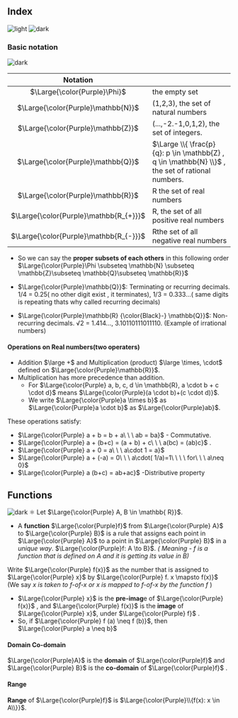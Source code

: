 ## Index
![light](https://user-images.githubusercontent.com/12748752/132402912-1a2a215e-de2f-4536-b28e-e75197136af9.png)
![dark](https://user-images.githubusercontent.com/12748752/132402918-976c6cc7-cc94-4267-9513-b3937504eb63.png)

### Basic notation
![dark](https://user-images.githubusercontent.com/12748752/132402918-976c6cc7-cc94-4267-9513-b3937504eb63.png)

|Notation||
|:----:|------|
|$\Large{\color{Purple}\Phi}$|the empty set|
|$\Large{\color{Purple}\mathbb{N}}$|(1,2,3), the set of natural numbers|
|$\Large{\color{Purple}\mathbb{Z}}$|(...,-2.-1,0,1,2), the set of integers.|
|$\Large{\color{Purple}\mathbb{Q}}$| $\Large \\{ \frac{p}{q}: p \in \mathbb{Z} , q \in \mathbb{N} \\}$ , the set of rational numbers.|
|$\Large{\color{Purple}\mathbb{R}}$|R the set of real numbers|
|$\Large{\color{Purple}\mathbb{R_{+}}}$|R, the set of all positive real numbers|
|$\Large{\color{Purple}\mathbb{R_{-}}}$|Rthe set of all negative real numbers|

* So we can say the **proper subsets of each others** in this following order $\Large{\color{Purple}\Phi \subseteq \mathbb{N} \subseteq \mathbb{Z}\subseteq \mathbb{Q}\subseteq \mathbb{R}}$

* $\Large{\color{Purple}\mathbb{Q}}$: Terminating or recurring decimals. 1/4 = 0.25( no other digit exist , it terminates), 1/3 = 0.333...( same digits is repeating thats why called recurring decimals)

* $\Large{\color{Purple}\mathbb{R} {\color{Black}-} \mathbb{Q}}$: Non-recurring decimals. √2 = 1.414..., 3.10110111011110. (Example of irrational numbers)

#### Operations on Real numbers(two operaters) 
* Addition $\large +$ and Multiplication (product) $\large \times, \cdot$ defined on $\Large{\color{Purple}\mathbb{R}}$.
* Multiplication has more precedence than addition.
   * For $\Large{\color{Purple} a, b, c, d \in \mathbb{R}, a \cdot b + c \cdot d}$ means $\Large{\color{Purple}(a \cdot b)+(c \cdot d)}$.
   * We write $\Large{\color{Purple}a \times b}$ as $\Large{\color{Purple}a \cdot b}$ as $\Large{\color{Purple}ab}$.

These operations satisfy:
  * $\Large{\color{Purple} a + b = b + a\ \ \ ab = ba}$ - Commutative.
  * $\Large{\color{Purple} a + (b+c) = (a + b) + c\ \ \ a(bc) = (ab)c}$ .
  * $\Large{\color{Purple} a + 0 = a\ \ \ a\cdot 1 = a}$
  * $\Large{\color{Purple} a + (-a) = 0\ \ \ a\cdot( 1/a)=1\ \ \ \ for\ \ \  a\neq 0}$
  * $\Large{\color{Purple} a (b+c) = ab+ac}$ -Distributive property


## Functions
![dark](https://user-images.githubusercontent.com/12748752/132402918-976c6cc7-cc94-4267-9513-b3937504eb63.png)
⚛️ Let $\Large{\color{Purple} A, B \in \mathbb{ R}}$. 
* A **function** $\Large{\color{Purple}f}$ from $\Large{\color{Purple} A}$ to $\Large{\color{Purple} B}$ is a rule that assigns each point in $\Large{\color{Purple} A}$ to a point in $\Large{\color{Purple} B}$ in a _unique way_. $\Large{\color{Purple}f: A \to B}$. $\textit{ ( Meaning -  f is a function that is defined on A and it is getting its value in B)}$

Write $\Large{\color{Purple} f(x)}$ as the number that is assigned to $\Large{\color{Purple} x}$ by $\Large{\color{Purple} f. x \mapsto f(x)}$ (We say $\textit{ x is taken to f-of-x or x is mapped to f-of-x by the function f}$ ) 
* $\Large{\color{Purple} x}$ is the **pre-imag**e of $\Large{\color{Purple} f(x)}$ , and $\Large{\color{Purple} f(x)}$ is the **image** of $\Large{\color{Purple} x}$, under $\Large{\color{Purple} f}$ .
* So, if $\Large{\color{Purple} f (a) \neq f (b)}$, then $\Large{\color{Purple} a \neq b}$

#### Domain Co-domain
$\Large{\color{Purple}A}$ is the **domain** of $\Large{\color{Purple}f}$ and $\Large{\color{Purple} B}$ is the **co-domain** of $\Large{\color{Purple}f}$ .

#### Range
**Range** of $\Large{\color{Purple}f}$ is $\Large{\color{Purple}\\{f(x): x \in A\\}}$.

